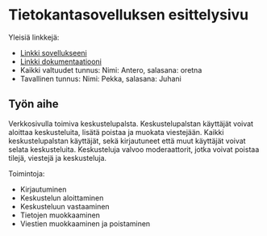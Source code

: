 # Tietokantasovelluksen esittelysivu

Yleisiä linkkejä:

* [Linkki sovellukseeni](http://konstaku.users.cs.helsinki.fi/forum/)
* [Linkki dokumentaatiooni](https://github.com/Djiffit/Tsoha-Bootstrap/blob/master/doc/dokumentaatio.pdf)
* Kaikki valtuudet tunnus: Nimi: Antero, salasana: oretna
* Tavallinen tunnus: Nimi: Pekka, salasana: Juhani

## Työn aihe

Verkkosivulla toimiva keskustelupalsta. Keskustelupalstan käyttäjät voivat aloittaa keskusteluita, lisätä poistaa ja muokata viestejään. Kaikki keskustelupalstan käyttäjät, sekä kirjautuneet että muut käyttäjät voivat selata keskusteluita. Keskusteluja valvoo moderaattorit, jotka voivat poistaa tilejä, viestejä ja keskusteluja.

Toimintoja:

 - Kirjautuminen
 - Keskustelun aloittaminen
 - Keskusteluun vastaaminen
 - Tietojen muokkaaminen
 - Viestien muokkaaminen ja poistaminen

